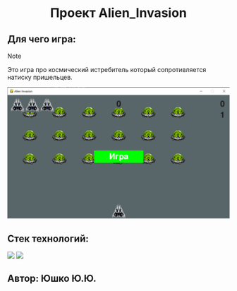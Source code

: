 <div id="header" align="center">
  <h1>Проект Alien_Invasion</h1>
</div>

## Для чего игра:
> [!NOTE]
> Это игра про космический истребитель который сопротивляется натиску пришельцев. 

![Интерфейс программы GEryCH](https://github.com/OsKaLis/Alien_Invasion/blob/ab48e9169d7392d02df3711037dd8bf3d7c90069/images/Alien_Invasion.png)

## Cтек технологий:
<img src="https://img.shields.io/badge/Язык программирования:_-Python-Green"> <img src="https://img.shields.io/badge/библиотека:_-pygame-blue">

## Автор: Юшко Ю.Ю.
